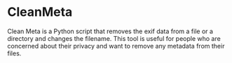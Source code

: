 # CleanMeta
Clean Meta is a Python script that removes the exif data from a file or a directory and changes the filename. This tool is useful for people who are concerned about their privacy and want to remove any metadata from their files.
